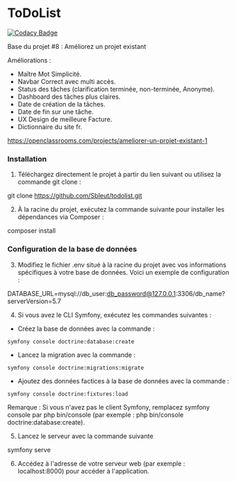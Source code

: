 ToDoList
========

[![Codacy Badge](https://app.codacy.com/project/badge/Grade/8421aa982ab14367af6699c767a78de1)](https://app.codacy.com/gh/Sbleut/todolist/dashboard?utm_source=gh&utm_medium=referral&utm_content=&utm_campaign=Badge_grade)

Base du projet #8 : Améliorez un projet existant

Améliorations :
 - Maître Mot Simplicité.
 - Navbar Correct avec multi accès.
 - Status des tâches (clarification terminée, non-terminée, Anonyme).
 - Dashboard des tâches plus claires.
 - Date de création de la tâches.
 - Date de fin sur une tâche.
 - UX Design de meilleure Facture.
 - Dictionnaire du site fr.

https://openclassrooms.com/projects/ameliorer-un-projet-existant-1

### Installation

1. Téléchargez directement le projet à partir du lien suivant ou utilisez la commande git clone :

git clone https://github.com/Sbleut/todolist.git

2. À la racine du projet, exécutez la commande suivante pour installer les dépendances via Composer :

composer install

### Configuration de la base de données

3. Modifiez le fichier .env situé à la racine du projet avec vos informations spécifiques à votre base de données. Voici un exemple de configuration :

DATABASE_URL=mysql://db_user:db_password@127.0.0.1:3306/db_name?serverVersion=5.7

4. Si vous avez le CLI Symfony, exécutez les commandes suivantes :

 - Créez la base de données avec la commande :
 ```
 symfony console doctrine:database:create
  ```
 - Lancez la migration avec la commande :
  ```
 symfony console doctrine:migrations:migrate
  ```
 - Ajoutez des données factices à la base de données avec la commande :
  ```
 symfony console doctrine:fixtures:load
  ```

Remarque : Si vous n'avez pas le client Symfony, remplacez symfony console par php bin/console (par exemple : php bin/console doctrine:database:create).

5. Lancez le serveur avec la commande suivante

symfony serve

6. Accédez à l'adresse de votre serveur web (par exemple : localhost:8000) pour accéder à l'application.